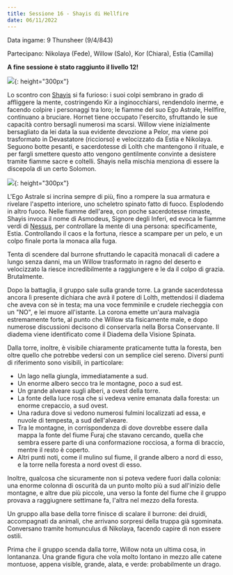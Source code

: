 ```yaml
---
title: Sessione 16 - Shayis di Hellfire
date: 06/11/2022
---
```

Data ingame: 9 Thunsheer (9/4/843)

Partecipano: Nikolaya (Fede), Willow (Salo), Kor (Chiara), Estia (Camilla)

**A fine sessione è stato raggiunto il livello 12!**

![](https://i.imgur.com/jslIQlN.png){: height="300px"}

Lo scontro con [Shayis](npc/cults#shayis-di-hellfire) si fa furioso: i suoi colpi sembrano in grado di affliggere la mente, costringendo Kir a inginocchiarsi, rendendolo inerme, e facendo colpire i personaggi tra loro; le fiamme del suo Ego Astrale, Hellfire, continuano a bruciare. Hornet tiene occupato l'esercito, sfruttando le sue capacità contro bersagli numerosi ma scarsi. Willow viene inizialmente bersagliato da lei data la sua evidente devozione a Pelor, ma viene poi trasformato in Devastatore (ricciorso) e velocizzato da Estia e Nikolaya. Seguono botte pesanti, e sacerdotesse di Lolth che mantengono il rituale, e per fargli smettere questo atto vengono gentilmente convinte a desistere tramite fiamme sacre e coltelli. Shayis nella mischia menziona di essere la discepola di un certo Solomon.

![](https://64.media.tumblr.com/cf4e65d3240e89e0d1bddd7aee6df05b/tumblr_pc3sg1Rlco1ruwbq8o1_1280.png){: height="300px"}

L'Ego Astrale si incrina sempre di più, fino a rompere la sua armatura e rivelare l'aspetto interiore, uno scheletro spinato fatto di fuoco. Esplodendo in altro fuoco. Nelle fiamme dell'area, con poche sacerdotesse rimaste, Shayis invoca il nome di Asmodeus, Signore degli Inferi, ed evoca le fiamme verdi di [Nessus](https://forgottenrealms.fandom.com/wiki/Nessus), per controllare la mente di una persona: specificamente, Estia. Controllando il caos e la fortuna, riesce a scampare per un pelo, e un colpo finale porta la monaca alla fuga. 

Tenta di scendere dal burrone sfruttando le capacità monacali di cadere a lungo senza danni, ma un Willow trasformato in ragno del deserto e velocizzato la riesce incredibilmente a raggiungere e le da il colpo di grazia. Brutalmente.

Dopo la battaglia, il gruppo sale sulla grande torre. La grande sacerdotessa ancora lì presente dichiara che avrà il potere di Lolth, mettendosi il diadema che aveva con sè in testa; ma una voce femminile e crudele riecheggia con un "NO", e lei muore all'istante. La corona emette un'aura malvagia estremamente forte, al punto che Willow sta fisicamente male, e dopo numerose discussioni decisono di conservarla nella Borsa Conservante. Il diadema viene identificato come il Diadema della Visione Spinata.

Dalla torre, inoltre, è visibile chiaramente praticamente tutta la foresta, ben oltre quello che potrebbe vedersi con un semplice ciel sereno. Diversi punti di riferimento sono visibili, in particolare:

- Un lago nella giungla, immediatamente a sud.
- Un enorme albero secco tra le montagne, poco a sud est.
- Un grande alveare sugli alberi, a ovest della torre.
- La fonte della luce rosa che si vedeva venire emanata dalla foresta: un enorme crepaccio, a sud ovest.
- Una radura dove si vedono numerosi fulmini localizzati ad essa, e nuvole di tempesta, a sud dell'alveare.
- Tra le montagne, in corrispondenza di dove dovrebbe essere dalla mappa la fonte del fiume Furaj che stavano cercando, quella che sembra essere parte di una conformazione rocciosa, a forma di braccio, mentre il resto è coperto.
- Altri punti noti, come il mulino sul fiume, il grande albero a nord di esso, e la torre nella foresta a nord ovest di esso.

Inoltre, qualcosa che sicuramente non si poteva vedere fuori dalla colonia: una enorme colonna di oscurità da un punto molto più a sud all'inizio delle montagne, e altre due più piccole, una verso la fonte del fiume che il gruppo provava a raggiugnere settimane fa, l'altra nel mezzo della foresta.

Un gruppo alla base della torre finisce di scalare il burrone: dei druidi, accompagnati da animali, che arrivano sorpresi della truppa già sgominata. Conversano tramite homunculus di Nikolaya, facendo capire di non essere ostili.

Prima che il gruppo scenda dalla torre, Willow nota un ultima cosa, in lontananza. Una grande figura che vola molto lontano in mezzo alle catene montuose, appena visible, grande, alata, e verde: probabilmente un drago.